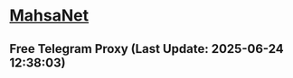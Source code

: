 
# [MahsaNet](https://t.me/mahsa_net)
## Free Telegram Proxy (Last Update: 2025-06-24 12:38:03)

    